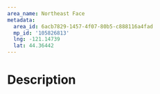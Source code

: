 ```yaml
---
area_name: Northeast Face
metadata:
  area_id: 6acb7829-1457-4f07-80b5-c888116a4fad
  mp_id: '105826813'
  lng: -121.14739
  lat: 44.36442
---
```

# Description
